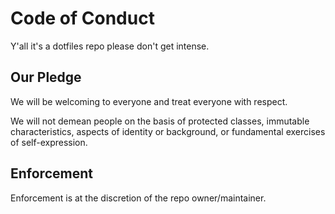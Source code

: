 # Code of Conduct

Y'all it's a dotfiles repo please don't get intense.

## Our Pledge

We will be welcoming to everyone and treat everyone with respect.

We will not demean people on the basis of protected classes,
immutable characteristics, aspects of identity or background, or
fundamental exercises of self-expression.

## Enforcement

Enforcement is at the discretion of the repo owner/maintainer.
